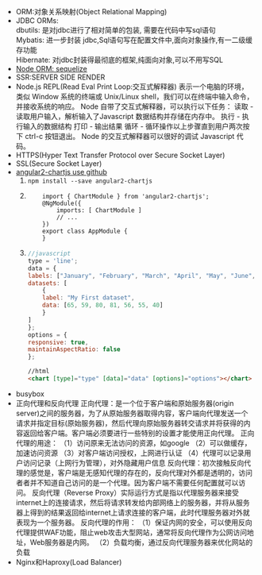 *  ORM:对象关系映射(Object Relational Mapping)
*  JDBC ORMs:  
    dbutils: 是对jdbc进行了相对简单的包装, 需要在代码中写sql语句  
    Mybatis: 进一步封装 jdbc,Sql语句写在配置文件中,面向对象操作,有一二级缓存功能  
    Hibernate: 对jdbc封装得最彻底的框架,纯面向对象,可以不用写SQL   
*  [Node ORM: sequelize ](https://www.cnblogs.com/y-yxh/p/6005729.html)
*  SSR:SERVER SIDE RENDER
*  Node.js REPL(Read Eval Print Loop:交互式解释器) 表示一个电脑的环境，类似 Window 系统的终端或 Unix/Linux shell，我们可以在终端中输入命令，并接收系统的响应。
Node 自带了交互式解释器，可以执行以下任务：
读取 - 读取用户输入，解析输入了Javascript 数据结构并存储在内存中。
执行 - 执行输入的数据结构
打印 - 输出结果
循环 - 循环操作以上步骤直到用户两次按下 ctrl-c 按钮退出。
Node 的交互式解释器可以很好的调试 Javascript 代码。
*  HTTPS(Hyper Text Transfer Protocol over Secure Socket Layer)
*  SSL(Secure Socket Layer)
*  [angular2-chartjs use github](https://github.com/emn178/angular2-chartjs)
    1. `npm install --save angular2-chartjs`
    2.   
        ```
            import { ChartModule } from 'angular2-chartjs';
            @NgModule({
                imports: [ ChartModule ]
                // ...
            })
            export class AppModule {
            }
        ```
    3.  ```javascript
        //javascript
        type = 'line';
        data = {
        labels: ["January", "February", "March", "April", "May", "June", "July"],
        datasets: [
            {
            label: "My First dataset",
            data: [65, 59, 80, 81, 56, 55, 40]
            }
        ]
        };
        options = {
        responsive: true,
        maintainAspectRatio: false
        };
        ```
        ```html
        //html
        <chart [type]="type" [data]="data" [options]="options"></chart>
        ```
*  busybox
*  正向代理和反向代理
正向代理：是一个位于客户端和原始服务器(origin server)之间的服务器，为了从原始服务器取得内容，客户端向代理发送一个请求并指定目标(原始服务器)，然后代理向原始服务器转交请求并将获得的内容返回给客户端。客户端必须要进行一些特别的设置才能使用正向代理。
正向代理的用途：
   （1）访问原来无法访问的资源，如google
   （2）可以做缓存，加速访问资源
   （3）对客户端访问授权，上网进行认证
   （4）代理可以记录用户访问记录（上网行为管理），对外隐藏用户信息
反向代理：初次接触反向代理的感觉是，客户端是无感知代理的存在的，反向代理对外都是透明的，访问者者并不知道自己访问的是一个代理。因为客户端不需要任何配置就可以访问。
反向代理（Reverse Proxy）实际运行方式是指以代理服务器来接受internet上的连接请求，然后将请求转发给内部网络上的服务器，并将从服务器上得到的结果返回给internet上请求连接的客户端，此时代理服务器对外就表现为一个服务器。
反向代理的作用：
   （1）保证内网的安全，可以使用反向代理提供WAF功能，阻止web攻击大型网站，通常将反向代理作为公网访问地址，Web服务器是内网。
   （2）负载均衡，通过反向代理服务器来优化网站的负载
*  Nginx和Haproxy(Load Balancer)